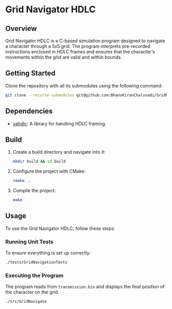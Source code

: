 # Grid Navigator HDLC

## Overview
Grid Navigator HDLC is a C-based simulation program designed to navigate a character through a 5x5 grid. The program interprets pre-recorded instructions enclosed in HDLC frames and ensures that the character's movements within the grid are valid and within bounds.

## Getting Started
Clone the repository with all its submodules using the following command:
```bash
git clone --recurse-submodules git@github.com:BhanuKiranChaluvadi/GridNavigator-HDLC.git
```

## Dependencies
- [yahdlc](https://github.com/bang-olufsen/yahdlc): A library for handling HDLC framing.

## Build
1. Create a build directory and navigate into it:
   ```bash
   mkdir build && cd build
   ```
2. Configure the project with CMake:
   ```bash
   cmake ..
   ```
3. Compile the project:
   ```bash
   make
   ```

## Usage
To use the Grid Navigator HDLC, follow these steps:

### Running Unit Tests
To ensure everything is set up correctly:
```bash
./tests/GridNavigationTests
```

### Executing the Program
The program reads from `transmission.bin` and displays the final position of the character on the grid.
```bash
./src/GridNavigate
```